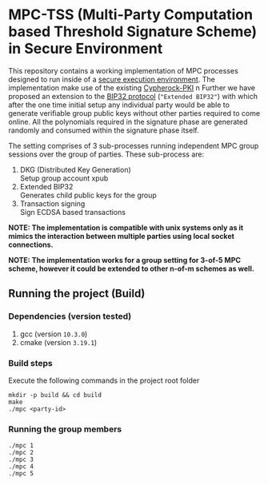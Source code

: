 # MPC-TSS (Multi-Party Computation based Threshold Signature Scheme) in Secure Environment
This repository contains a working implementation of MPC processes designed to run inside of a [secure execution environment](https://github.com/Cypherock/x1_wallet_firmware/blob/main/docs/device_provision_auth.md). The implementation make use of the existing [Cypherock-PKI](https://github.com/Cypherock/x1_wallet_firmware/blob/main/docs/device_provision_auth.md) n Further we have proposed an extension to the [BIP32 protocol](https://github.com/bitcoin/bips/blob/master/bip-0032.mediawiki) (`"Extended BIP32"`) with which after the one time initial setup any individual party would be able to generate verifiable group public keys without other parties required to come online. All the polynomials required in the signature phase are generated randomly and consumed within the signature phase itself.

The setting comprises of 3 sub-processes running independent MPC group sessions over the group of parties. These sub-process are:
1. DKG (Distributed Key Generation) <br/> Setup group account xpub
2. Extended BIP32 <br/> Generates child public keys for the group
3. Transaction signing <br/> Sign ECDSA based transactions 

**NOTE: The implementation is compatible with unix systems only as it mimics the interaction between multiple parties using local socket connections.**

**NOTE: The implementation works for a group setting for 3-of-5 MPC scheme, however it could be extended to other n-of-m schemes as well.**

## Running the project (Build)
### Dependencies (version tested)
1. gcc (version `10.3.0`)
2. cmake (version `3.19.1`)

### Build steps
Execute the following commands in the project root folder
```
mkdir -p build && cd build
make
./mpc <party-id>
```

### Running the group members
```
./mpc 1
./mpc 2
./mpc 3
./mpc 4
./mpc 5
```